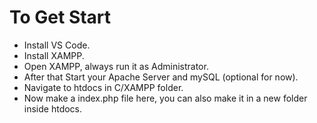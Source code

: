 # To Get Start
- Install VS Code.
- Install XAMPP.
- Open XAMPP, always run it as Administrator.
- After that Start your Apache Server and mySQL (optional for now).
- Navigate to htdocs in C/XAMPP folder.
- Now make a index.php file here, you can also make it in a new folder inside htdocs.
